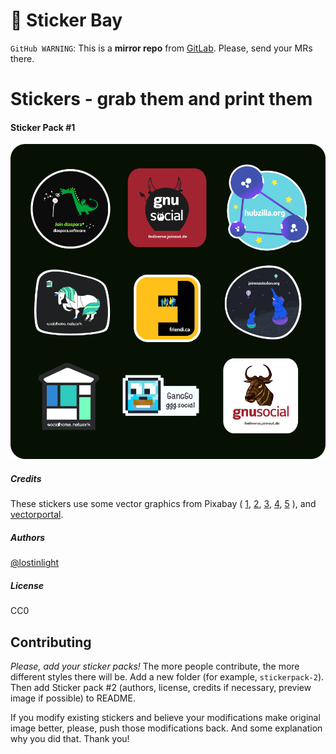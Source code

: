 
# :pizza: Sticker Bay

`GitHub WARNING`: This is a __mirror repo__ from [GitLab](https://gitlab.com/distributopia/sticker-bay). Please, send your MRs there.

# Stickers - grab them and print them


#### Sticker Pack #1

![preview screen](stickerpack-1.png?raw=true)

##### Credits
These stickers use some vector graphics from Pixabay ( [1](https://pixabay.com/en/cute-elephants-elephant-balloons-2757831), [2](https://pixabay.com/en/gnu-africa-animal-face-head-159596), [3](https://pixabay.com/en/animal-cartoon-comic-equine-horse-2030012), [4](https://pixabay.com/en/dragon-pet-boy-domestication-152823), [5](https://pixabay.com/en/sos-devil-bull-47037) ), and [vectorportal](http://vectorportal.com).

##### Authors
[@lostinlight](https://libenter.win)

##### License
CC0


## Contributing

*Please, add your sticker packs!*
The more people contribute, the more different styles there will be.
Add a new folder (for example, `stickerpack-2`). Then add Sticker pack #2 (authors, license, credits if necessary, preview image if possible) to README.

If you modify existing stickers and believe your modifications make original image better, please, push those modifications back. And some explanation why you did that. Thank you!
